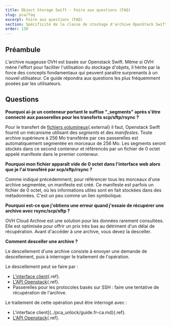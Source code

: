 ```yaml
---
title: Object Storage Swift - Foire aux questions (FAQ)
slug: pca/faq
excerpt: Foire aux questions (FAQ)
section: Spécificité de la classe de stockage d'archive OpenStack Swift
order: 130
---
```



## Préambule
L'archive nuageuse OVH est basée sur Openstack Swift. Même si OVH mène l'effort pour faciliter l'utilisation du stockage d'objets, il hérite par la force des concepts fondamentaux qui peuvent paraître surprenants à un nouvel utilisateur. Ce guide répondra aux questions les plus fréquemment posées par les utilisateurs.


## Questions
**Pourquoi ai-je un conteneur portant le suffixe "_segments" après s'être connecté aux passerelles pour les transferts scp/sftp/rsync ?**

Pour le transfert de [fichiers volumineux](https://docs.openstack.org/developer/swift/overview_large_objects.html){.external} il faut, Openstack Swift fournit un mécanisme utilisant des *segments* et des *manifestes*. Toute archive supérieure à 256 Mo transférée par ces passerelles est automatiquement segmentée en morceaux de 256 Mo. Les segments seront stockés dans ce second conteneur et référencés par un fichier de 0 octet appelé manifeste dans le premier conteneur.

**Pourquoi mon fichier apparaît vide de 0 octet dans l'interface web alors que je l'ai transféré par scp/sftp/rsync ?**

Comme indiqué précédemment, pour référencer tous les morceaux d'une archive segmentée, un manifeste est créé. Ce manifeste est parfois un fichier de 0 octet, où les informations utiles sont en fait stockées dans des métadonnées. C'est un peu comme un lien symbolique.

**Pourquoi est-ce que j'obtiens une erreur quand j'essaie de récupérer une archive avec rsync/scp/sftp ?**

OVH Cloud Archive est une solution pour les données rarement consultées. Elle est optimisée pour offrir un prix très bas au détriment d'un délai de récupération. Avant d'accéder à une archive, vous devez la desceller.

**Comment desceller une archive ?**

Le descellement d'une archive consiste à envoyer une demande de descellement, puis à interroger le traitement de l'opération.

Le descellement peut se faire par :

- [L'interface client](../pca_unlock/guide.fr-ca.md){.ref}.
- [L'API Openstack](../pca_dev/guide.fr-ca.md){.ref}.
- Passerelles pour les protocoles basés sur SSH : faire une tentative de récupération de l'archive.

Le traitement de cette opération peut être interrogé avec :

- L'interface client](../pca_unlock/guide.fr-ca.md){.ref}.
- [L'API Openstack](../pca_dev/guide.fr-ca.md){.ref}.

